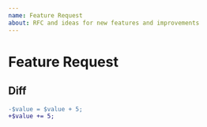 ```yaml
---
name: Feature Request
about: RFC and ideas for new features and improvements
---
```


# Feature Request

<!-- First, thank you for making a request. That takes time and we appreciate that! -->
 
## Diff 

<!-- Use diff here in Markdown: https://stackoverflow.com/a/40883538/1348344 -->

```diff
-$value = $value + 5;
+$value += 5;
```
